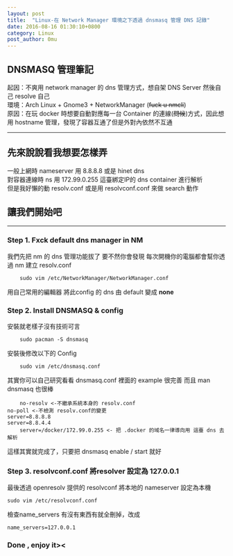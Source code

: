 ```yaml
---
layout: post
title:  "Linux-在 Network Manager 環境之下透過 dnsmasq 管理 DNS 記錄" 
date: 2016-08-16 01:30:10+0800
category: Linux
post_author: 0mu
---
```

## DNSMASQ 管理筆記   
     
起因：不爽用 network manager 的 dns 管理方式，想自架 DNS Server 然後自己 resolve 自己    
環境：Arch Linux + Gnome3 + NetworkManager (<s>fuck u nmcli</s>)    
原因：在玩 docker 時想要自動對應每一台 Container 的連線(<s>問候</s>)方式，因此想用 hostname 管理，發現了容器互通了但是外對內依然不互通    
    
---
    
## 先來說說看我想要怎樣弄
    
一般上網時 nameserver 用 8.8.8.8 或是 hinet dns    
對容器連線時 ns 用 172.99.0.255 這臺綁定IP的 dns container 進行解析    
但是我好懶的動 resolv.conf 或是用 resolvconf.conf 來做 search 動作    
    
		
## 讓我們開始吧    
    
---
    
### Step 1.    Fxck default dns manager in  NM    
我們先把 nm 的 dns 管理功能拔了 要不然你會發現 每次開機你的電腦都會幫你透過 nm 建立 resolv.conf
    
		sudo vim /etc/NetworkManager/NetworkManager.conf    
		
用自己常用的編輯器 將此config 的 dns 由 default 變成 **none**

### Step 2.    Install DNSMASQ & config     
安裝就老樣子沒有技術可言
    
		sudo pacman -S dnsmasq    
		
安裝後修改以下的 Config      
    
		sudo vim /etc/dnsmasq.conf   
		
其實你可以自己研究看看 dnsmasq.conf 裡面的 example 很完善 而且 man dnsmasq 也很棒    

		no-resolv <-不繼承系統本身的 resolv.conf
    no-poll <-不檢測 resolv.conf的變更
    server=8.8.8.8
    server=8.8.4.4
		server=/docker/172.99.0.255 <- 把 .docker 的域名一律導向用 這臺 dns 去解析
    
這樣其實就完成了，只要把 dnsmasq enable / start 就好    

		
### Step 3. resolvconf.conf 將resolver 設定為 127.0.0.1    
    
最後透過 openresolv 提供的 resolvconf 將本地的 nameserver 設定為本機    

    sudo vim /etc/resolvconf.conf 
		
檢查name_servers 有沒有東西有就全刪掉，改成

    name_servers=127.0.0.1


### Done , enjoy it><





